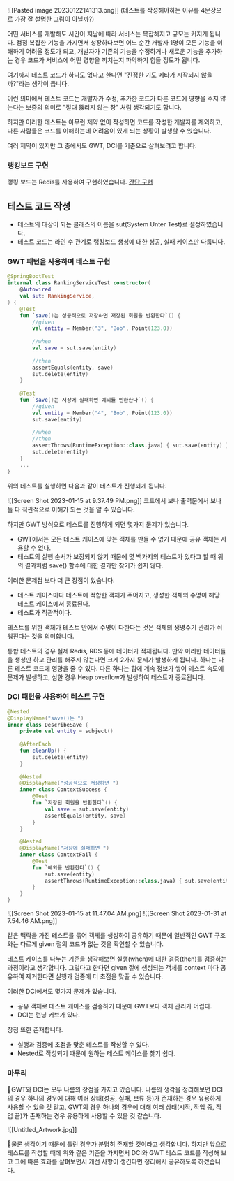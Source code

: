 ![[Pasted image 20230122141313.png]]
(테스트를 작성해야하는 이유를 4문장으로 가장 잘 설명한 그림이 아닐까?)

어떤 서비스를 개발해도 시간이 지남에 따라 서비스는 복잡해지고 규모는 커지게 됩니다.
점점 복잡한 기능을 가지면서 성장하다보면 어느 순간 개발자 1명이 모든 기능을 이해하기 어려울 정도가 되고, 개발자가 기존의 기능을 수정하거나 새로운 기능을 추가하는 경우 코드가 서비스에 어떤 영향을 끼치는지 파악하기 힘들 정도가 됩니다.

여기까지 테스트 코드가 하나도 없다고 한다면 "진정한 기도 메타가 시작되지 않을까?"라는 생각이 듭니다.

이런 의미에서 테스트 코드는 개발자가 수정, 추가한 코드가 다른 코드에 영향을 주지 않는다는 보증의 의미로 "절대 뚫리지 않는 창" 처럼 생각되기도 합니다.

하지만 이러한 테스트는 아무런 제약 없이 작성하면 코드를 작성한 개발자를 제외하고, 다른 사람들은 코드를 이해하는데 어려움이 있게 되는 상황이 발생할 수 있습니다.

여러 제약이 있지만 그 중에서도 GWT, DCI를 기준으로 살펴보려고 합니다.

### 랭킹보드 구현
랭킹 보드는 Redis를 사용하여 구현하였습니다. [간단 구현](https://github.com/bekurin/blog_and_study/blob/main/Kotiln/kotlin-redis/src/main/kotlin/core/kotlinredis/repository/RedisRanking.kt)

## 테스트 코드 작성
- 테스트의 대상이 되는 클래스의 이름을 sut(System Unter Test)로 설정하였습니다. 
- 테스트 코드는 라인 수 관계로 랭킹보드 생성에 대한 성공, 실패 케이스만 다룹니다.

### GWT 패턴을 사용하여 테스트 구현
```kotlin
@SpringBootTest     
internal class RankingServiceTest constructor(  
    @Autowired  
    val sut: RankingService,  
) {  
    @Test  
    fun `save()는 성공적으로 저장하면 저장된 회원을 반환한다`() {  
        //given  
        val entity = Member("3", "Bob", Point(123.0))  
  
        //when  
        val save = sut.save(entity)  
  
        //then  
        assertEquals(entity, save)  
        sut.delete(entity)
    }  
  
    @Test  
    fun `save()는 저장에 실패하면 예외를 반환한다`() {  
        //given  
        val entity = Member("4", "Bob", Point(123.0))  
        sut.save(entity)  
  
        //when  
        //then        
        assertThrows(RuntimeException::class.java) { sut.save(entity) }  
        sut.delete(entity)
    }
	...
}
```

위의 테스트를 실행하면 다음과 같이 테스트가 진행되게 됩니다.

![[Screen Shot 2023-01-15 at 9.37.49 PM.png]]
코드에서 보나 출력문에서 보나 둘 다 직관적으로 이해가 되는 것을 알 수 있습니다.

하지만 GWT 방식으로 테스트를 진행하게 되면 몇가지 문제가 있습니다.
- GWT에서는 모든 테스트 케이스에 맞는 객체를 만들 수 없기 때문에 공유 객체는 사용할 수 없다.
- 테스트의 실행 순서가 보장되지 않기 때문에 몇 백가지의 테스트가 있다고 할 때 위의 결과처럼 save() 함수에 대한 결과만 찾기가 쉽지 않다.

이러한 문제점 보다 더 큰 장점이 있습니다.
- 테스트 케이스마다 테스트에 적합한 객체가 주어지고, 생성한 객체의 수명이 해당 테스트 케이스에서 종료된다.
- 테스트가 직관적이다.

테스트를 위한 객체가 테스트 안에서 수명이 다한다는 것은 객체의 생명주기 관리가 쉬워진다는 것을 의미합니다.

통합 테스트의 경우 실제 Redis, RDS 등에 데이터가 적재됩니다. 
만약 이러한 데이터들을 생성만 하고 관리를 해주지 않는다면 크게 2가지 문제가 발생하게 됩니다.
하나는 다른 테스트 코드에 영향을 줄 수 있다. 다른 하나는 힙에 계속 정보가 쌓여 테스트 속도에 문제가 발생하고, 심한 경우 Heap overflow가 발생하여 테스트가 종료됩니다.

### DCI 패턴을 사용하여 테스트 구현
```kotlin
@Nested  
@DisplayName("save()는 ")  
inner class DescribeSave {  
    private val entity = subject()  
  
    @AfterEach  
    fun cleanUp() {  
        sut.delete(entity)  
    }  
  
    @Nested
    @DisplayName("성공적으로 저장하면 ")
    inner class ContextSuccess {  
        @Test  
        fun `저장된 회원을 반환한다`() {  
            val save = sut.save(entity)  
            assertEquals(entity, save)  
        }  
    }  
  
    @Nested  
    @DisplayName("저장에 실패하면 ")  
    inner class ContextFail {  
        @Test  
        fun `예외를 반환한다`() {  
            sut.save(entity)  
            assertThrows(RuntimeException::class.java) { sut.save(entity) }  
        }  
    }  
}
```
![[Screen Shot 2023-01-15 at 11.47.04 AM.png]
![[Screen Shot 2023-01-31 at 7.54.46 AM.png]]

같은 맥락을 가진 테스트를 묶어 객체를 생성하여 공유하기 때문에 일반적인 GWT 구조와는 다르게 given 절의 코드가 없는 것을 확인할 수 있습니다. 

테스트 케이스를 나누는 기준을 생각해보면 실행(when)에 대한 검증(then)를 검증하는 과정이라고 생각합니다. 그렇다고 한다면 given 절에 생성되는 객체를 context 마다 공유하여 제거한다면 실행과 검증에 더 초점을 맞출 수 있습니다.

이러한 DCI에서도 몇가지 문제가 있습니다.
- 공유 객체로 테스트 케이스를 검증하기 때문에 GWT보다 객체 관리가 어렵다.
- DCI는 런닝 커브가 있다.

장점 또한 존재합니다.
- 실행과 검증에 초점을 맞춘 테스트를 작성할 수 있다.
- Nested로 작성되기 때문에 원하는 테스트 케이스를 찾기 쉽다.

### 마무리
GWT와 DCI는 모두 나름의 장점을 가지고 있습니다. 
나름의 생각을 정리해보면 DCI의 경우 하나의 경우에 대해 여러 상태(성공, 실패, 보류 등)가 존재하는 경우 유용하게 사용할 수 있을 것 같고, GWT의 경우 하나의 경우에 대해 여러 상태(시작, 작업 중, 작업 끝)가 존재하는 경우 유용하게 사용할 수 있을 것 같습니다.

![[Untitled_Artwork.jpg]]

물론 생각이기 때문에 틀린 경우가 분명히 존재할 것이라고 생각합니다. 하지만 앞으로 테스트를 작성할 때에 위와 같은 기준을 가지면서 DCI와 GWT 테스트 코드를 작성해 보고 그에 따른 효과를 살펴보면서 개선 사항이 생긴다면 정리해서 공유하도록 하겠습니다.